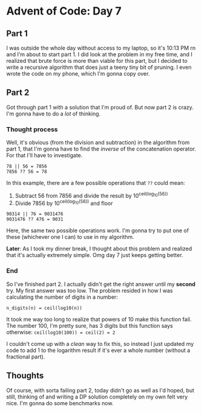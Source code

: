 # Advent of Code: Day 7

## Part 1

I was outside the whole day without access to my laptop, so it's 10:13 PM rn and I'm about to start part 1. I did look at the problem in my free time, and I realized that brute force is more than viable for this part, but I decided to write a recursive algorithm that does just a teeny tiny bit of pruning. I even wrote the code on my phone, which I'm gonna copy over.

## Part 2

Got through part 1 with a solution that I'm proud of. But now part 2 is crazy. I'm gonna have to do a _lot_ of thinking.

### Thought process

Well, it's obvious (from the division and subtraction) in the algorithm from part 1, that I'm gonna have to find the _inverse_ of the concatenation operator. For that I'll have to investigate.

```
78 || 56 = 7856
7856 ?? 56 = 78
```

In this example, there are a few possible operations that `??` could mean:

1. Subtract 56 from 7856 and divide the result by 10<sup>ceil(log<sub>10</sub>(56))</sup>
2. Divide 7856 by 10<sup>ceil(log<sub>10</sub>(56))</sup> and floor

```
90314 || 76 = 9031476
9031476 ?? 476 = 9031
```

Here, the same two possible operations work. I'm gonna try to put one of these (whichever one I can) to use in my algorithm.

**Later**: As I took my dinner break, I thought about this problem and realized that it's actually extremely simple. Omg day 7 just keeps getting better.

### End

So I've finished part 2. I actually didn't get the right answer until my **second** try. My first answer was too low. The problem resided in how I was calculating the number of digits in a number:

```
n_digits(n) = ceil(log10(n))
```

It took me way too long to realize that powers of 10 make this function fail.  
The number 100, I'm pretty sure, has 3 digits but this function says otherwise: `ceil(log10(100)) = ceil(2) = 2`

I couldn't come up with a _clean_ way to fix this, so instead I just updated my code to add 1 to the logarithm result if it's ever a whole number (without a fractional part).

## Thoughts

Of course, with sorta failing part 2, today didn't go as well as I'd hoped, but still, thinking of and writing a DP solution completely on my own felt very nice. I'm gonna do some benchmarks now.

